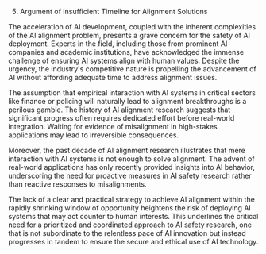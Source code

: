 5. Argument of Insufficient Timeline for Alignment Solutions

The acceleration of AI development, coupled with the inherent complexities of the AI alignment problem, presents a grave concern for the safety of AI deployment. Experts in the field, including those from prominent AI companies and academic institutions, have acknowledged the immense challenge of ensuring AI systems align with human values. Despite the urgency, the industry's competitive nature is propelling the advancement of AI without affording adequate time to address alignment issues.

The assumption that empirical interaction with AI systems in critical sectors like finance or policing will naturally lead to alignment breakthroughs is a perilous gamble. The history of AI alignment research suggests that significant progress often requires dedicated effort before real-world integration. Waiting for evidence of misalignment in high-stakes applications may lead to irreversible consequences.

Moreover, the past decade of AI alignment research illustrates that mere interaction with AI systems is not enough to solve alignment. The advent of real-world applications has only recently provided insights into AI behavior, underscoring the need for proactive measures in AI safety research rather than reactive responses to misalignments.

The lack of a clear and practical strategy to achieve AI alignment within the rapidly shrinking window of opportunity heightens the risk of deploying AI systems that may act counter to human interests. This underlines the critical need for a prioritized and coordinated approach to AI safety research, one that is not subordinate to the relentless pace of AI innovation but instead progresses in tandem to ensure the secure and ethical use of AI technology.